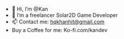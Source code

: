 - 👋 Hi, I’m @Kan
- 👀 I’m a freelancer Solar2D Game Developer
- 📫 Contact me: hqkhanhit@gmail.com
- Buy a Coffee for me: Ko-fi.com/kandev

<!---
hqkhanhdev/Kan-Kzeit is a ✨ special ✨ repository because its `README.md` (this file) appears on your GitHub profile.
You can click the Preview link to take a look at your changes.
--->
